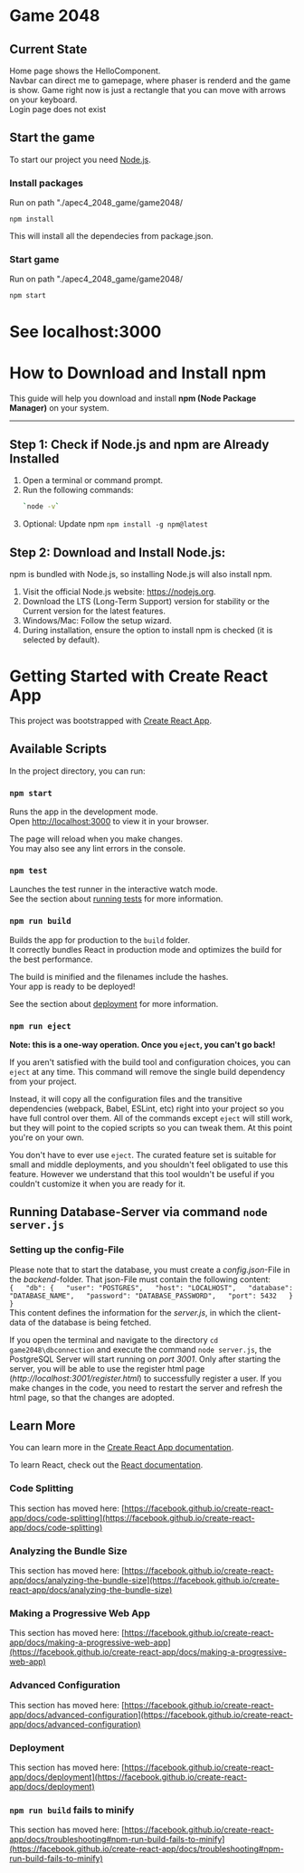 # Game 2048

## Current State

Home page shows the HelloComponent.    
Navbar can direct me to gamepage, where phaser is renderd and the game is show. Game right now is just a rectangle that you can move with arrows on your keyboard.  
Login page does not exist

## Start the game

To start our project you need [Node.js](https://nodejs.org/en/download/package-manager/current).

### Install packages

Run on path "./apec4_2048_game/game2048/
```node
npm install
```

This will install all the dependecies from package.json.

### Start game

Run on path "./apec4_2048_game/game2048/
```node
npm start
```

See localhost:3000
=======
# How to Download and Install npm

This guide will help you download and install **npm (Node Package Manager)** on your system.

---

## Step 1: Check if Node.js and npm are Already Installed

1. Open a terminal or command prompt.
2. Run the following commands:
   ```bash
   `node -v`
3. Optional: Update npm
    `npm install -g npm@latest`

## Step 2: Download and Install Node.js:

npm is bundled with Node.js, so installing Node.js will also install npm.

1. Visit the official Node.js website: https://nodejs.org.
2. Download the LTS (Long-Term Support) version for stability or the Current version for the latest features.
3. Windows/Mac: Follow the setup wizard.
4. During installation, ensure the option to install npm is checked (it is selected by default).

# Getting Started with Create React App

This project was bootstrapped with [Create React App](https://github.com/facebook/create-react-app).

## Available Scripts

In the project directory, you can run:

### `npm start`

Runs the app in the development mode.\
Open [http://localhost:3000](http://localhost:3000) to view it in your browser.

The page will reload when you make changes.\
You may also see any lint errors in the console.

### `npm test`

Launches the test runner in the interactive watch mode.\
See the section about [running tests](https://facebook.github.io/create-react-app/docs/running-tests) for more information.

### `npm run build`

Builds the app for production to the `build` folder.\
It correctly bundles React in production mode and optimizes the build for the best performance.

The build is minified and the filenames include the hashes.\
Your app is ready to be deployed!

See the section about [deployment](https://facebook.github.io/create-react-app/docs/deployment) for more information.

### `npm run eject`

**Note: this is a one-way operation. Once you `eject`, you can't go back!**

If you aren't satisfied with the build tool and configuration choices, you can `eject` at any time. This command will remove the single build dependency from your project.

Instead, it will copy all the configuration files and the transitive dependencies (webpack, Babel, ESLint, etc) right into your project so you have full control over them. All of the commands except `eject` will still work, but they will point to the copied scripts so you can tweak them. At this point you're on your own.

You don't have to ever use `eject`. The curated feature set is suitable for small and middle deployments, and you shouldn't feel obligated to use this feature. However we understand that this tool wouldn't be useful if you couldn't customize it when you are ready for it.

## Running Database-Server via command `node server.js` 

### Setting up the config-File
Please note that to start the database, you must create a _config.json_-File in the _backend_-folder. That json-File must contain the following content:  
`{  
    "db": {  
        "user": "POSTGRES",  
        "host": "LOCALHOST",  
        "database": "DATABASE_NAME",  
        "password": "DATABASE_PASSWORD",  
        "port": 5432  
    }  
}`  
This content defines the information for the _server.js_, in which the client-data of the database is being fetched. 

If you open the terminal and navigate to the directory `cd game2048\dbconnection` and execute the command `node server.js`, the PostgreSQL Server will start running on _port 3001_. Only after starting the server, you will be able to use the register html page (_http://localhost:3001/register.html_) to successfully register a user. If you make changes in the code, you need to restart the server and refresh the html page, so that the changes are adopted.

## Learn More

You can learn more in the [Create React App documentation](https://facebook.github.io/create-react-app/docs/getting-started).

To learn React, check out the [React documentation](https://reactjs.org/).

### Code Splitting

This section has moved here: [https://facebook.github.io/create-react-app/docs/code-splitting](https://facebook.github.io/create-react-app/docs/code-splitting)

### Analyzing the Bundle Size

This section has moved here: [https://facebook.github.io/create-react-app/docs/analyzing-the-bundle-size](https://facebook.github.io/create-react-app/docs/analyzing-the-bundle-size)

### Making a Progressive Web App

This section has moved here: [https://facebook.github.io/create-react-app/docs/making-a-progressive-web-app](https://facebook.github.io/create-react-app/docs/making-a-progressive-web-app)

### Advanced Configuration

This section has moved here: [https://facebook.github.io/create-react-app/docs/advanced-configuration](https://facebook.github.io/create-react-app/docs/advanced-configuration)

### Deployment

This section has moved here: [https://facebook.github.io/create-react-app/docs/deployment](https://facebook.github.io/create-react-app/docs/deployment)

### `npm run build` fails to minify

This section has moved here: [https://facebook.github.io/create-react-app/docs/troubleshooting#npm-run-build-fails-to-minify](https://facebook.github.io/create-react-app/docs/troubleshooting#npm-run-build-fails-to-minify)
